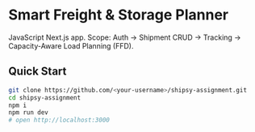 # Smart Freight & Storage Planner

JavaScript Next.js app. Scope: Auth → Shipment CRUD → Tracking → Capacity-Aware Load Planning (FFD).

## Quick Start
```bash
git clone https://github.com/<your-username>/shipsy-assignment.git
cd shipsy-assignment
npm i
npm run dev
# open http://localhost:3000

